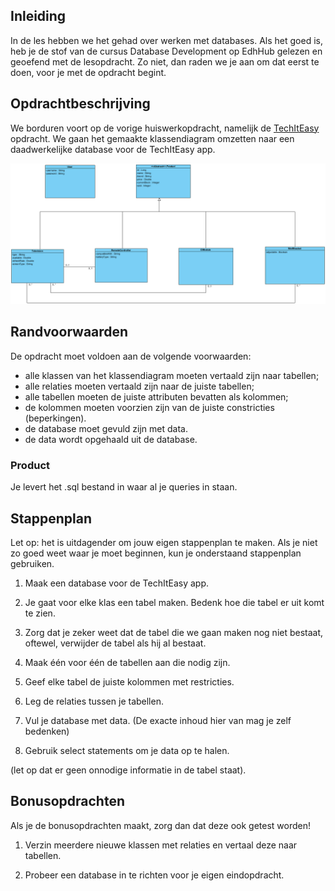 ## Inleiding
In de les hebben we het gehad over werken met databases. Als het goed is, heb je de stof van de cursus Database Development op EdhHub gelezen en geoefend met de lesopdracht. Zo niet, dan raden we je aan om dat eerst te doen, voor je met de opdracht begint.  


## Opdrachtbeschrijving
We borduren voort op de vorige huiswerkopdracht, namelijk de [TechItEasy](https://github.com/hogeschoolnovi/hogeschoolnovi-backend-technisch-ontwerp-klassendiagram ) opdracht. We gaan het gemaakte klassendiagram omzetten naar een daadwerkelijke database voor de TechItEasy app.

![Classdiagram](./assets/teachItEasyKlassendiagram.PNG)


## Randvoorwaarden
De opdracht moet voldoen aan de volgende voorwaarden:

- alle klassen van het klassendiagram moeten vertaald zijn naar tabellen;
- alle relaties moeten vertaald zijn naar de juiste tabellen;
- alle tabellen moeten de juiste attributen bevatten als kolommen;
- de kolommen moeten voorzien zijn van de juiste constricties (beperkingen).
- de database moet gevuld zijn met data.
- de data wordt opgehaald uit de database.

### Product
Je levert het .sql bestand in waar al je queries in staan.

## Stappenplan
Let op: het is uitdagender om jouw eigen stappenplan te maken. Als je niet zo goed weet waar je moet beginnen, kun je onderstaand stappenplan gebruiken.

1. Maak een database voor de TechItEasy app.

2. Je gaat voor elke klas een tabel maken. Bedenk hoe die tabel er uit komt te zien.

3. Zorg dat je zeker weet dat de tabel die we gaan maken nog niet bestaat, oftewel, verwijder de tabel als hij al bestaat.

4. Maak één voor één de tabellen aan die nodig zijn.

5. Geef elke tabel de juiste kolommen met restricties.

6. Leg de relaties tussen je tabellen.

7. Vul je database met data. (De exacte inhoud hier van mag je zelf bedenken)

8. Gebruik select statements om je data op te halen.

(let op dat er geen onnodige informatie in de tabel staat).

## Bonusopdrachten
Als je de bonusopdrachten maakt, zorg dan dat deze ook getest worden!

1. Verzin meerdere nieuwe klassen met relaties en vertaal deze naar tabellen.

2. Probeer een database in te richten voor je eigen eindopdracht.

